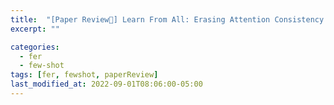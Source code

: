 ```yaml
---
title:  "[Paper Review📃] Learn From All: Erasing Attention Consistency for Noisy Label Facial Expression Recognition"
excerpt: ""

categories:
  - fer
  - few-shot
tags: [fer, fewshot, paperReview]
last_modified_at: 2022-09-01T08:06:00-05:00
---
```



